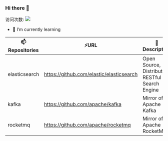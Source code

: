 ### Hi there 👋

访问次数: ![](https://visitor-badge.glitch.me/badge?page_id=CasterWx.readme)


- 🌱 I’m currently learning

| 📫Repositories | ⚡URL | 💬Description |
| ------- | ------- | -------- |
| elasticsearch | https://github.com/elastic/elasticsearch | Open Source, Distributed, RESTful Search Engine |
| kafka | https://github.com/apache/kafka | Mirror of Apache Kafka |
| rocketmq | https://github.com/apache/rocketmq | Mirror of Apache RocketMQ |

<!--
**CasterWx/CasterWx** is a ✨ _special_ ✨ repository because its `README.md` (this file) appears on your GitHub profile.

Here are some ideas to get you started:

- 🔭 I’m currently working on ...
- 🌱 I’m currently learning ...
- 👯 I’m looking to collaborate on ...
- 🤔 I’m looking for help with ...
- 💬 Ask me about ...
- 📫 How to reach me: ...
- 😄 Pronouns: ...
- ⚡ Fun fact: ...
-->
